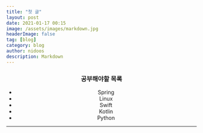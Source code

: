 ```yaml
---
title: "첫 글"
layout: post
date: 2021-01-17 00:15
image: /assets/images/markdown.jpg
headerImage: false
tag: [blog]
category: blog
author: nidoos
description: Markdown
---
```


<center>

### 공부해야할 목록
- Spring
- Linux
- Swift
- Kotlin
- Python

</center>

---
